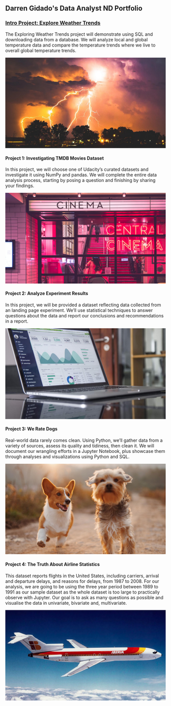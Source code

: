 ## Darren Gidado's Data Analyst ND Portfolio

### [Intro Project: Explore Weather Trends](https://github.com/ags911/udacity-dand/blob/main/Project%200%20-%20Explore%20Weather%20Trends/Project%200%20-%20Exploring%20Weather%20Trends.ipynb)

The Exploring Weather Trends project will demonstrate using SQL and downloading data from a database. We will analyze local and global temperature data and compare the temperature trends where we live to overall global temperature trends.

![png](images/output_2_0.png)

#### Project 1: Investigating TMDB Movies Dataset

In this project, we will choose one of Udacity’s curated datasets and investigate it using NumPy and pandas. We will complete the entire data analysis process, starting by posing a question and finishing by sharing your findings.

![png](images/output_4_0.png)

#### Project 2: Analyze Experiment Results

In this project, we will be provided a dataset reflecting data collected from an landing page experiment. We’ll use statistical techniques to answer questions about the data and report our conclusions and recommendations in a report.

![png](images/output_6_0.png)

#### Project 3: We Rate Dogs

Real-world data rarely comes clean. Using Python, we’ll gather data from a variety of sources, assess its quality and tidiness, then clean it. We will document our wrangling efforts in a Jupyter Notebook, plus showcase them through analyses and visualizations using Python and SQL.

![png](images/output_8_0.png)

#### Project 4: The Truth About Airline Statistics

This dataset reports flights in the United States, including carriers, arrival and departure delays, and reasons for delays, from 1987 to 2008. For our analysis, we are going to be using the three year period between 1989 to 1991 as our sample dataset as the whole dataset is too large to practically observe with Jupyter. Our goal is to ask as many questions as possible and visualise the data in univariate, bivariate and, multivariate.

![png](images/output_10_0.png)
